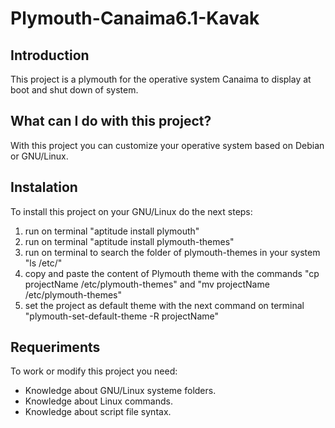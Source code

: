 # Plymouth-Canaima6.1-Kavak

## Introduction

This project is a plymouth for the operative system Canaima to display at boot and shut down of system.

## What can I do with this project?

With this project you can customize your operative system based on Debian or GNU/Linux.

## Instalation

To install this project on your GNU/Linux do the next steps:
 1. run on terminal "aptitude install plymouth"
 2. run on terminal "aptitude install plymouth-themes"
 3. run on terminal to search the folder of plymouth-themes in your system "ls /etc/"
 4. copy and paste the content of Plymouth theme with the commands "cp projectName /etc/plymouth-themes" and "mv projectName /etc/plymouth-themes"
 5. set the project as default theme with the next command on terminal "plymouth-set-default-theme -R projectName"

## Requeriments

To work or modify this project you need:

- Knowledge about GNU/Linux systeme folders.
- Knowledge about Linux commands.
- Knowledge about script file syntax.
